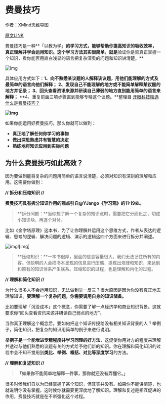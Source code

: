 # 费曼技巧

作者：XMind思维导图

[原文LINK](https://www.zhihu.com/question/20585936)



费曼技巧是一种**「以教为学」**的学习方式，能够帮助你提高知识的吸收效率，真正理解并学会运用知识。这个学习方法其实很简单，就是**验证你是否真正掌握一个知识，看你能否用直白浅显的语言把复杂深奥的问题和知识讲清楚。**



![img](https://pic1.zhimg.com/50/v2-03387824a94928328862f4326d52892d_hd.jpg)



具体应用方式如下：**1、向不熟悉某议题的人解释该议题，用他们能理解的方式及最简单的语言向他们解释；**
**2、发现自己不能理解的地方或不能简单解释某议题的地方并记录；**
**3、回头查看资讯来源并研读自己薄弱的地方直到能用简单的语言来解释；**
**4、重复前面三项步骤直到能够专精这个议题。**整理自 [开眼科技精选](http://www.zhihu.com/people/57e17a960408a7212b95ca90b5484b4e)[什么是费曼技巧？](https://www.zhihu.com/question/20585936/answer/552034261)



**![img](https://pic4.zhimg.com/50/v2-f7e72493d0c682e1f02897d17f1e926d_hd.jpg)**







如果你能运用好费曼技巧，那么你就可以做到：

- **真正地了解任何你学习的事物**
- **做出深思熟虑并有智慧的决定**
- **熟练地将知识应用到实际问题**

## **为什么费曼技巧如此高效？**

因为要做到能将复杂的问题用简单的语言说清楚，必须对知识有深刻的理解和应用。这需要你做到：

**// 拆分和压缩知识 //**

**费曼技巧具有拆分知识作用的观点引自@YJango《学习观》的11:19处。**

> **拆分问题：**当你想了解一个复杂的知识点时，需要把它分而化之，切成小知识块，再逐个对付。

比如《金字塔原理》这本书，为了让你理解并运用这个思维方式，作者从表达的逻辑、思考的逻辑、解决问题的逻辑、演示的逻辑这四个方面来进行拆分并阐述。

![img](https://pic2.zhimg.com/50/v2-60dc50c20f7b31b708ac2acf26583882_hd.jpg)![img]

> **压缩知识：**一本书很厚，里面的信息容量很大，我们无法记住所有的内容。但聪明的人会把书本呈现的信息进行压缩，提炼出规律和知识，来达到和原有的知识体系产生联系。压缩知识的过程，也是理解和内化的过程。

**// 理解和简化知识 //**

为什么很多人不会运用知识，无法做到举一反三？很大原因是因为你没有真正地去理解知识。**要理解一个复杂问题，你需要调用自身的知识储备。**

比如要理解「沉没成本」这个概念，你需要了解一点经济学和商业知识背景。这就要求你“回头查看资讯来源并研读自己弱点的地方”。

当你真正理解这个概念后，要如何把这个知识传授给没有相关知识背景的人？举例子，简化知识，把复杂的知识用简单的例子来进行说明。

**举例子是一个能增进专精程度并学习同理的好方法**，这促使你用对方的程度来理解并透过与他们熟悉的议题有关的方式给予他们新的知识。你在理解和简化知识的过程中会不知不觉用到**类比、举例、概括、对比等深度学习**的方法。

**// 理解和复述知识 //**

> **「如果你不能简单地解释一件事，那你就还没有弄懂它。」**

很多时候我们自以为已经掌握了某个知识，但其实并没有。如果你不能讲清楚，也就说明你没有掌握。这时候你就需要更深度地了解知识。理解和复述是相互促进的作用，费曼技巧就是在不断强化这个过程。